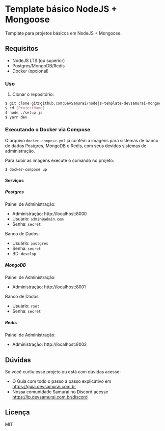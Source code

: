 # Template básico NodeJS + Mongoose

Template para projetos básicos em NodeJS + Mongoose.

## Requisitos

- NodeJS LTS (ou superior)
- Postgres/MongoDB/Redis
- Docker (opcional)

### Uso

1. Clonar o repositório:

```sh
$ git clone git@github.com:DevSamurai/nodejs-template-devsamurai-mongoose-basic.git [ProjectName]
$ cd [ProjectName]
$ node ./setup.js
$ yarn dev
```

### Executando o Docker via Compose

O arquivo `docker-compose.yml` já contém a imagens para sistemas de banco de dados Postgres, MongoDB e Redis, com seus devidos sistemas de administração.

Para subir as imagens execute o comando no projeto:

```bash
$ docker-compose up
```

#### Serviços

##### Postgres

Painel de Administração:

* Administração: http://localhost:8000
* Usuário: `admin@admin.com`
* Senha: `secret`

Banco de Dados:

* Usuário: `postgres`
* Senha: `secret`
* BD: `develop`

##### MongoDB

Painel de Administração:

* Administração: http://localhost:8001

Banco de Dados:

* Usuário: `root`
* Senha: `secret`

##### Redis

Painel de Administração:

* Administração: http://localhost:8002

## Dúvidas

Se você curtiu esse projeto ou está com dúvidas acesse:

* O Guia com todo o passo a passo explicativo em https://guia.devsamurai.com.br
* Nossa comunidade Samurai no Discord acesse https://lp.devsamurai.com.br/discord

## Licença

MIT
